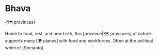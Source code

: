 # Bhava

{🗺️ provinces}

Home to food, rest, and new birth, this [province|🗺️ provinces] of nature supports many [🌍 planes] with food and workforces. Often at the political whim of [Soetanto].
